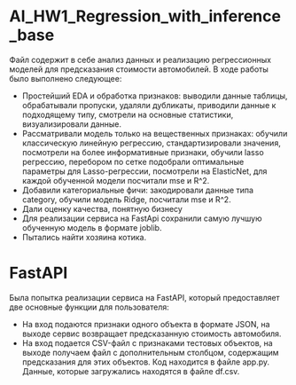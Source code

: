 # AI_HW1_Regression_with_inference_base
Файл содержит в себе анализ данных и реализацию регрессионных моделей для предсказания стоимости автомобилей. В ходе работы было выполнено следующее:
* Простейший EDA и обработка признаков: выводили данные таблицы, обрабатывали пропуски, удаляли дубликаты, приводили данные к подходящему типу, смотрели на основные статистики, визуализировали данные.
* Рассматривали модель только на вещественных признаках: обучили классическую линейную регрессию, стандартизировали значения, посмотрели на более информативные признаки, обучили lasso регрессию, перебором по сетке подобрали оптимальные параметры для Lasso-регрессии, посмотрели на ElasticNet, для каждой обученной модели посчитали mse и R^2.
* Добавили категориальные фичи: закодировали данные типа category, обучили модель Ridge, посчитали mse и R^2.
* Дали оценку качества, понятную бизнесу
* Для реализации сервиса на FastApi сохранили самую лучшую обученную модель в формате joblib.
* Пытались найти хозяина котика.

# FastAPI
Была попытка реализации сервиса на FastAPI, который предоставляет две основные функции для пользователя:
* На вход подаются признаки одного объекта в формате JSON, на выходе сервис возвращает предсказанную стоимость автомобиля.
* На вход подается CSV-файл с признаками тестовых объектов, на выходе получаем файл с дополнительным столбцом, содержащим предсказания для этих объектов.
Код находится в файле app.py. Данные, которые загружались находятся в файле df.csv.
